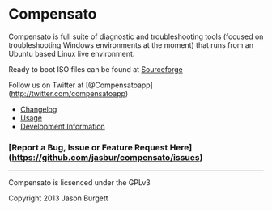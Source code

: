 Compensato
==============

Compensato is full suite of diagnostic and troubleshooting tools (focused on troubleshooting Windows environments 
at the moment) that runs from an Ubuntu based Linux live environment.

Ready to boot ISO files can be found at [Sourceforge](http://sourceforge.net/projects/compensato/files)

Follow us on Twitter at [@Compensatoapp] (http://twitter.com/compensatoapp)

- [Changelog](https://github.com/jasbur/compensato/wiki/Version-History)
- [Usage](https://github.com/jasbur/compensato/wiki/Usage)
- [Development Information](https://github.com/jasbur/compensato/wiki/Development-Information)

### [Report a Bug, Issue or Feature Request Here] (https://github.com/jasbur/compensato/issues)

***

Compensato is licsenced under the GPLv3

Copyright 2013 Jason Burgett